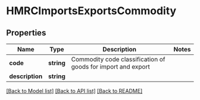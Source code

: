 # HMRCImportsExportsCommodity

## Properties
Name | Type | Description | Notes
------------ | ------------- | ------------- | -------------
**code** | **string** | Commodity code classification of goods for import and export | 
**description** | **string** |  | 

[[Back to Model list]](../README.md#documentation-for-models) [[Back to API list]](../README.md#documentation-for-api-endpoints) [[Back to README]](../README.md)


